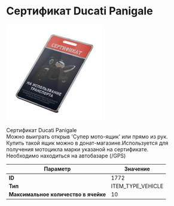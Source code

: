 # Сертификат Ducati Panigale

![Item Image](../img/1772.webp?raw=true)

Сертификат Ducati Panigale<br>Можно выиграть открыв 'Супер мото-ящик' или прямо из рук.<br>Купить такой ящик можно в донат-магазине.Используется для получения мотоцикла марки указаной на сертификате.<br>Необходимо находиться на автобазаре (/GPS)


| Параметр | Значение |
|----------|----------|
| **ID** | 1772 |
| **Тип** | ITEM_TYPE_VEHICLE |
| **Максимальное количество в ячейке** | 10 |

